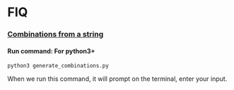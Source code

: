 # FIQ

### [Combinations from a string](https://github.com/PraneethTVSS/FIQ/blob/main/generate_combinations.py)
#### Run command: For python3+
```
python3 generate_combinations.py
```

When we run this command, it will prompt on the terminal, enter your input.
